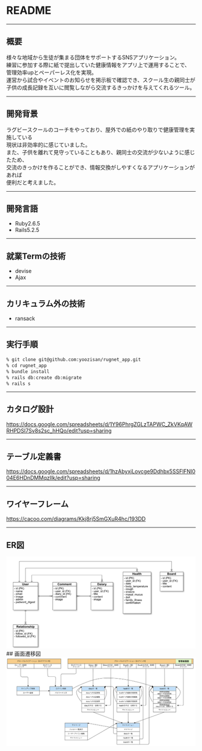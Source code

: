 # README
___
## 概要
様々な地域から生徒が集まる団体をサポートするSNSアプリケーション。  
練習に参加する際に紙で提出していた健康情報をアプリ上で運用することで、  
管理効率upとペーパーレス化を実現。  
運営から試合やイベントのお知らせを掲示板で確認でき、スクール生の親同士が  
子供の成長記録を互いに閲覧しながら交流するきっかけを与えてくれるツール。
___
## 開発背景
ラグビースクールのコーチをやっており、屋外での紙のやり取りで健康管理を実施している  
現状は非効率的に感じていました。  
また、子供を離れて見守っていることもあり、親同士の交流が少ないように感じたため、  
交流のきっかけを作ることができ、情報交換がしやすくなるアプリケーションがあれば  
便利だと考えました。
___
## 開発言語
- Ruby2.6.5
- Rails5.2.5
___
## 就業Termの技術
- devise
- Ajax
___
## カリキュラム外の技術
- ransack
___
## 実行手順
```
% git clone git@github.com:yoozisan/rugnet_app.git  
% cd rugnet_app  
% bundle install  
% rails db:create db:migrate  
% rails s  
```
___
## カタログ設計
https://docs.google.com/spreadsheets/d/1Y96PhrgZGLzTAPWC_ZkVKqAWRHPDSI7Sv8s2sc_hHQo/edit?usp=sharing
___
## テーブル定義書
https://docs.google.com/spreadsheets/d/1hzAbyxjLovcge9Ddhbx5SSFlFNI004E6HDnDMMqzIlk/edit?usp=sharing
___
## ワイヤーフレーム
https://cacoo.com/diagrams/Kkj8rj5SmGXuR4hc/193DD
___
## ER図
<img src="./app/assets/images/ER_diagram.png" alt="ER図" width='650px'>
## 画面遷移図
<img src="./app/assets/images/Screen_transition_diagram.png" alt="画面遷移図" width='650px'>
